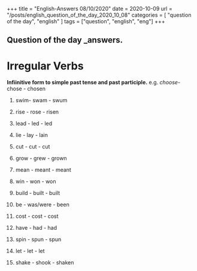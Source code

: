 +++
title = "English-Answers 08/10/2020"
date = 2020-10-09 
url = "/posts/english_question_of_the_day_2020_10_08"
categories = [ "question of the day", "english" ]
tags = ["question", "english", "eng"]
+++


## Question of the day _answers.
#  Irregular Verbs

**Infiinitive form to simple past tense and past participle.** e.g. *choose*- chose - chosen

1. swim- swam - swum

2. rise - rose - risen

3. lead - led - led

4. lie - lay - lain

5. cut - cut - cut

6. grow - grew - grown

7. mean - meant - meant

8. win - won - won

9. build - built - built

10. be - was/were - been

11. cost - cost - cost

12. have - had - had

13. spin - spun - spun

14. let - let - let

15. shake - shook - shaken


  












